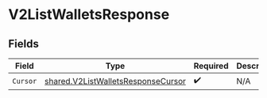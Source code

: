 # V2ListWalletsResponse


## Fields

| Field                                                                                           | Type                                                                                            | Required                                                                                        | Description                                                                                     |
| ----------------------------------------------------------------------------------------------- | ----------------------------------------------------------------------------------------------- | ----------------------------------------------------------------------------------------------- | ----------------------------------------------------------------------------------------------- |
| `Cursor`                                                                                        | [shared.V2ListWalletsResponseCursor](../../../pkg/models/shared/v2listwalletsresponsecursor.md) | :heavy_check_mark:                                                                              | N/A                                                                                             |